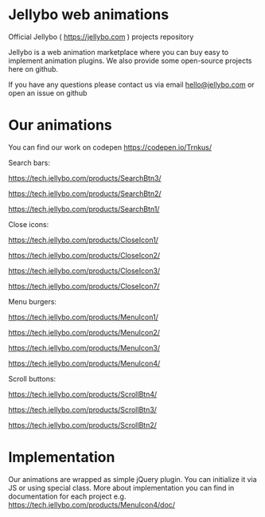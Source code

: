 # Jellybo web animations
Official Jellybo ( https://jellybo.com ) projects repository

Jellybo is a web animation marketplace where you can buy easy to implement animation plugins.
We also provide some open-source projects here on github.

If you have any questions please contact us via email hello@jellybo.com or open an issue on github

# Our animations

You can find our work on codepen https://codepen.io/Trnkus/

Search bars:

https://tech.jellybo.com/products/SearchBtn3/

https://tech.jellybo.com/products/SearchBtn2/

https://tech.jellybo.com/products/SearchBtn1/

Close icons:

https://tech.jellybo.com/products/CloseIcon1/

https://tech.jellybo.com/products/CloseIcon2/

https://tech.jellybo.com/products/CloseIcon3/

https://tech.jellybo.com/products/CloseIcon7/

Menu burgers:

https://tech.jellybo.com/products/MenuIcon1/

https://tech.jellybo.com/products/MenuIcon2/

https://tech.jellybo.com/products/MenuIcon3/

https://tech.jellybo.com/products/MenuIcon4/


Scroll buttons:

https://tech.jellybo.com/products/ScrollBtn4/

https://tech.jellybo.com/products/ScrollBtn3/

https://tech.jellybo.com/products/ScrollBtn2/

# Implementation

Our animations are wrapped as simple jQuery plugin. You can initialize it via JS or using special class. More about implementation you can find in documentation for each project e.g. https://tech.jellybo.com/products/MenuIcon4/doc/ 

